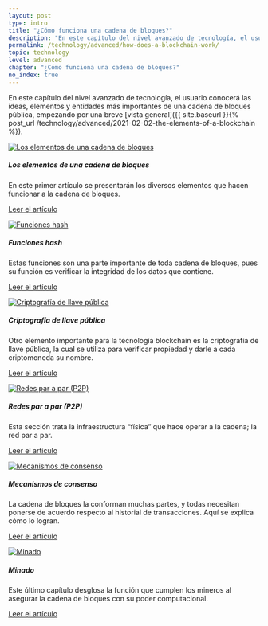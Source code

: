 ```yaml
---
layout: post
type: intro
title: "¿Cómo funciona una cadena de bloques?"
description: "En este capítulo del nivel avanzado de tecnología, el usuario conocerá las ideas, elementos y entidades más importantes de una cadena de bloques pública, empezando por una breve vista general."
permalink: /technology/advanced/how-does-a-blockchain-work/
topic: technology
level: advanced
chapter: "¿Cómo funciona una cadena de bloques?"
no_index: true
---
```


En este capítulo del nivel avanzado de tecnología, el usuario conocerá las ideas, elementos y entidades más importantes de una cadena de bloques pública, empezando por una breve [vista general]({{ site.baseurl }}{% post_url /technology/advanced/2021-02-02-the-elements-of-a-blockchain %}).

<div class="row mt-5">
    <div class="col-md-3">
        <a href="{{ site.baseurl }}{% post_url /technology/advanced/2021-02-02-the-elements-of-a-blockchain %}">
            <img src="/assets/post_files/technology/advanced/2.0-how-does-a-blockchain-work/elements_of_blockchain.svg" alt="Los elementos de una cadena de bloques" />
        </a>
    </div>
    <div class="col-md-9">
        <h5 class="intro-article-title">Los elementos de una cadena de bloques</h5>
        <p class="mb-1">
            En este primer artículo se presentarán los diversos elementos que hacen funcionar a la cadena de bloques.
        </p>
        <p class="mb-0">
            <a class="font-weight-bold" href="{{ site.baseurl }}{% post_url /technology/advanced/2021-02-02-the-elements-of-a-blockchain %}">Leer el artículo</a>
        </p>
    </div>
</div>

<div class="row mt-5">
    <div class="col-md-3">
        <a href="{{ site.baseurl }}{% post_url /technology/advanced/2021-02-03-hash-functions %}">
            <img src="/assets/post_files/technology/advanced/2.0-how-does-a-blockchain-work/hash.svg" alt="Funciones hash" />
        </a>
    </div>
    <div class="col-md-9">
        <h5 class="intro-article-title">Funciones hash</h5>
        <p class="mb-1">
            Estas funciones son una parte importante de toda cadena de bloques, pues su función es verificar la integridad de los datos que contiene.
        </p>
        <p class="mb-0">
            <a class="font-weight-bold" href="{{ site.baseurl }}{% post_url /technology/advanced/2021-02-03-hash-functions %}">Leer el artículo</a>
        </p>
    </div>
</div>

<div class="row mt-5">
    <div class="col-md-3">
        <a href="{{ site.baseurl }}{% post_url /technology/advanced/2021-02-04-public-key-cryptography %}">
            <img src="/assets/post_files/technology/advanced/2.0-how-does-a-blockchain-work/pkc.svg" alt="Criptografía de llave pública" />
        </a>
    </div>
    <div class="col-md-9">
        <h5 class="intro-article-title">Criptografía de llave pública</h5>
        <p class="mb-1">
            Otro elemento importante para la tecnología blockchain es la criptografía de llave pública, la cual se utiliza para verificar propiedad y darle a cada criptomoneda su nombre.
        </p>
        <p class="mb-0">
            <a class="font-weight-bold" href="{{ site.baseurl }}{% post_url /technology/advanced/2021-02-04-public-key-cryptography %}">Leer el artículo</a>
        </p>
    </div>
</div>

<div class="row mt-5">
    <div class="col-md-3">
        <a href="{{ site.baseurl }}{% post_url /technology/advanced/2021-02-05-a-peer-to-peer-p2p-network %}">
            <img src="/assets/post_files/technology/advanced/2.0-how-does-a-blockchain-work/p2p.svg" alt="Redes par a par (P2P)" />
        </a>
    </div>
    <div class="col-md-9">
        <h5 class="intro-article-title">Redes par a par (P2P)</h5>
        <p class="mb-1">
            Esta sección trata la infraestructura “física” que hace operar a la cadena; la red par a par.
        </p>
        <p class="mb-0">
            <a class="font-weight-bold" href="{{ site.baseurl }}{% post_url /technology/advanced/2021-02-05-a-peer-to-peer-p2p-network %}">Leer el artículo</a>
        </p>
    </div>
</div>

<div class="row mt-5">
    <div class="col-md-3">
        <a href="{{ site.baseurl }}{% post_url /technology/advanced/2021-02-06-consensus-mechanisms %}">
            <img src="/assets/post_files/technology/advanced/2.0-how-does-a-blockchain-work/consensus.svg" alt="Mecanismos de consenso" />
        </a>
    </div>
    <div class="col-md-9">
        <h5 class="intro-article-title">Mecanismos de consenso</h5>
        <p class="mb-1">
            La cadena de bloques la conforman muchas partes, y todas necesitan ponerse de acuerdo respecto al historial de transacciones. Aquí se explica cómo lo logran.
        </p>
        <p class="mb-0">
            <a class="font-weight-bold" href="{{ site.baseurl }}{% post_url /technology/advanced/2021-02-06-consensus-mechanisms %}">Leer el artículo</a>
        </p>
    </div>
</div>

<div class="row mt-5">
    <div class="col-md-3">
        <a href="{{ site.baseurl }}{% post_url /technology/advanced/2021-02-07-mining %}">
            <img src="/assets/post_files/technology/advanced/2.0-how-does-a-blockchain-work/mining.svg" alt="Minado" />
        </a>
    </div>
    <div class="col-md-9">
        <h5 class="intro-article-title">Minado</h5>
        <p class="mb-1">
            Este último capítulo desglosa la función que cumplen los mineros al asegurar la cadena de bloques con su poder computacional.
        </p>
        <p class="mb-0">
            <a class="font-weight-bold" href="{{ site.baseurl }}{% post_url /technology/advanced/2021-02-07-mining %}">Leer el artículo</a>
        </p>
    </div>
</div>
